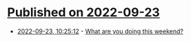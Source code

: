 # [Published on 2022-09-23](index.md)

* [2022-09-23, 10:25:12](https://lobste.rs/s/cdorky/what_are_you_doing_this_weekend) - [What are you doing this weekend?](https://lobste.rs/s/cdorky/what_are_you_doing_this_weekend)
